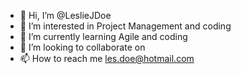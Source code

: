 - 👋 Hi, I’m @LeslieJDoe
- 👀 I’m interested in Project Management and coding
- 🌱 I’m currently learning Agile and coding
- 💞️ I’m looking to collaborate on 
- 📫 How to reach me les.doe@hotmail.com

<!---
LeslieJDoe/LeslieJDoe is a ✨ special ✨ repository because its `README.md` (this file) appears on your GitHub profile.
You can click the Preview link to take a look at your changes.
--->
